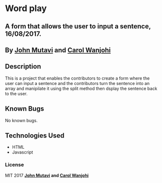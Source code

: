 # Word play

## A form that allows the user to input a sentence, 16/08/2017.

## By **[John Mutavi](https://github.com/jonnygovish) and [Carol Wanjohi](https://carolwanjohi.github.io/)**

## Description
This is a project that enables the contributors to create a form where the user can input a sentence and the contributors turn the sentence into an array and manipilate it using the split method then dsplay the sentence back to the user.

## Known Bugs

No known bugs.

## Technologies Used

* HTML
* Javascript

### License

MIT 2017 **[John Mutavi](https://github.com/jonnygovish) and [Carol Wanjohi](https://carolwanjohi.github.io/)**
